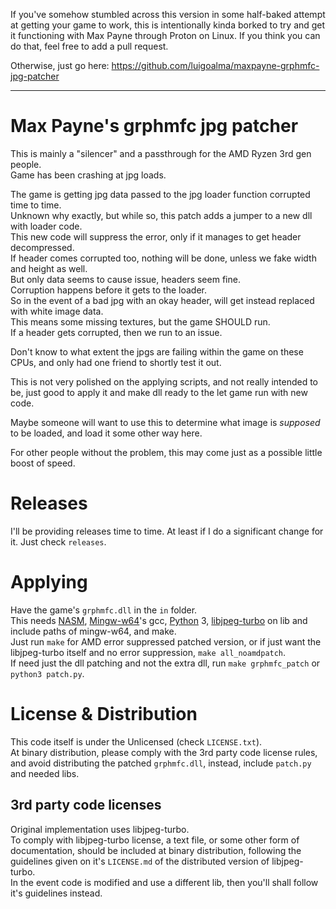If you've somehow stumbled across this version in some half-baked attempt at getting your game to work, this is intentionally kinda borked to try and get it functioning with Max Payne through Proton on Linux. If you think you can do that, feel free to add a pull request.

Otherwise, just go here: https://github.com/luigoalma/maxpayne-grphmfc-jpg-patcher

--------------------------------------------------------------------------------------------------------------

# Max Payne's grphmfc jpg patcher

This is mainly a "silencer" and a passthrough for the AMD Ryzen 3rd gen people.\
Game has been crashing at jpg loads.

The game is getting jpg data passed to the jpg loader function corrupted time to time.\
Unknown why exactly, but while so, this patch adds a jumper to a new dll with loader code.\
This new code will suppress the error, only if it manages to get header decompressed.\
If header comes corrupted too, nothing will be done, unless we fake width and height as well.\
But only data seems to cause issue, headers seem fine.\
Corruption happens before it gets to the loader.\
So in the event of a bad jpg with an okay header, will get instead replaced with white image data.\
This means some missing textures, but the game SHOULD run.\
If a header gets corrupted, then we run to an issue.

Don't know to what extent the jpgs are failing within the game on these CPUs, and only had one friend to shortly test it out.

This is not very polished on the applying scripts, and not really intended to be, just good to apply it and make dll ready to the let game run with new code.

Maybe someone will want to use this to determine what image is _supposed_ to be loaded, and load it some other way here.

For other people without the problem, this may come just as a possible little boost of speed.

# Releases

I'll be providing releases time to time. At least if I do a significant change for it.
Just check `releases`.

# Applying

Have the game's `grphmfc.dll` in the `in` folder.\
This needs [NASM](https://www.nasm.us), [Mingw-w64](http://mingw-w64.org)'s gcc, [Python](https://www.python.org) 3, [libjpeg-turbo](https://github.com/libjpeg-turbo/libjpeg-turbo) on lib and include paths of mingw-w64, and make.\
Just run `make` for AMD error suppressed patched version, or if just want the libjpeg-turbo itself and no error suppression, `make all_noamdpatch`.\
If need just the dll patching and not the extra dll, run `make grphmfc_patch` or `python3 patch.py`.

# License & Distribution

This code itself is under the Unlicensed (check `LICENSE.txt`).\
At binary distribution, please comply with the 3rd party code license rules, and avoid distributing the patched `grphmfc.dll`, instead, include `patch.py` and needed libs.

## 3rd party code licenses

Original implementation uses libjpeg-turbo.\
To comply with libjpeg-turbo license, a text file, or some other form of documentation, should be included at binary distribution, following the guidelines given on it's `LICENSE.md` of the distributed version of libjpeg-turbo.\
In the event code is modified and use a different lib, then you'll shall follow it's guidelines instead.
